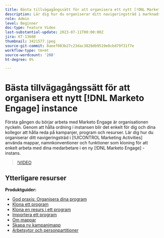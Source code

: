 ```yaml
---
title: Bästa tillvägagångssätt för att organisera ett nytt [!DNL Marketo Engage] instance
description: Lär dig hur du organiserar ditt navigeringsträd i marknadsföringsaktiviteter med hjälp av mappar, standardnamnkonventioner och funktioner som kloning så att du enkelt kan arbeta med dina medarbetare i en ny Marketo Engage-instans.
role: Admin
level: Beginner
doc-type: Feature Video
last-substantial-update: 2023-07-11T00:00:00Z
jira: KT-13608
thumbnail: 3421577.jpeg
source-git-commit: 8aeef083b27c23dac3828db9519e0cbd79f31f7e
workflow-type: tm+mt
source-wordcount: '208'
ht-degree: 0%

---
```



# Bästa tillvägagångssätt för att organisera ett nytt [!DNL Marketo Engage] instance

Första gången du börjar arbeta med Marketo Engage är organisationen nyckeln. Genom att hålla ordning i instansen blir det enkelt för dig och dina kollegor att hålla reda på kampanjer, program och resurser. Lär dig hur du organiserar ditt navigeringsträd i [!UICONTROL Marketing Activities] använda mappar, namnkonventioner och funktioner som kloning för att enkelt arbeta med dina medarbetare i en ny [!DNL Marketo Engage] -instans. 

>[!VIDEO](https://video.tv.adobe.com/v/3421577/?learn=on)

## Ytterligare resurser

**Produktguider:**

* [God praxis: Organisera dina program](https://experienceleague.adobe.com/docs/marketo/using/product-docs/core-marketo-concepts/programs/working-with-programs/best-practice-how-to-organize-your-programs.html)
* [Klona ett program](https://experienceleague.adobe.com/docs/marketo/using/product-docs/core-marketo-concepts/programs/working-with-programs/clone-a-program.html)
* [Klona en resurs i ett program](https://experienceleague.adobe.com/docs/marketo/using/product-docs/core-marketo-concepts/programs/working-with-programs/clone-an-asset-in-a-program.html)
* [Importera ett program](https://experienceleague.adobe.com/docs/marketo/using/product-docs/core-marketo-concepts/programs/working-with-programs/import-a-program.html)
* [Om mappar](https://experienceleague.adobe.com/docs/marketo/using/product-docs/core-marketo-concepts/miscellaneous/understanding-folders.html)
* [Skapa ny kampanjmapp](https://experienceleague.adobe.com/docs/marketo/using/product-docs/core-marketo-concepts/miscellaneous/create-new-campaign-folder.html)
* [Arbetsytor och personpartitioner](https://experienceleague.adobe.com/docs/marketo/using/product-docs/administration/workspaces-and-person-partitions/understanding-workspaces-and-person-partitions.html)
